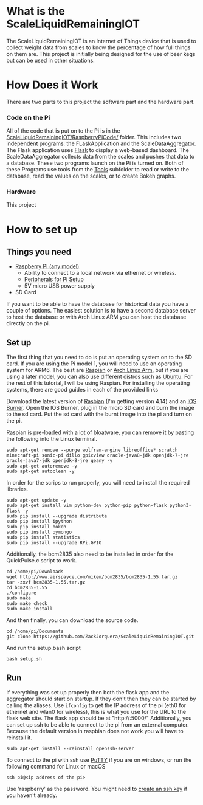 # What is the ScaleLiquidRemainingIOT
The ScaleLiquidRemainingIOT is an Internet of Things device that is used to collect weight data from scales to know the percentage of how full things on them are. This project is initially being designed for the use of beer kegs but can be used in other situations.

# How Does it Work
There are two parts to this project the software part and the hardware part.
  
### Code on the Pi
All of the code that is put on to the Pi is in the [ScaleLiquidRemainingIOT/RaspberryPiCode/](https://github.com/ZackJorquera/ScaleLiquidRemainingIOT/tree/master/RaspberryPiCode) folder. This includes two independent programs: the FLaskApplication and the ScaleDataAggregator. The Flask application uses [Flask](http://flask.pocoo.org/) to display a web-based dashboard. The ScaleDataAggregator collects data from the scales and pushes that data to a database. These two programs launch on the Pi is turned on. Both of these Programs use tools from the [Tools](https://github.com/ZackJorquera/ScaleLiquidRemainingIOT/tree/master/RaspberryPiCode/Tools) subfolder to read or write to the database, read the values on the scales, or to create Bokeh graphs.

### Hardware
This project 


# How to set up
## Things you need
- [Raspberry PI (any model)](https://www.raspberrypi.org/products/)
  - Ability to connect to a local network via ethernet or wireless.
  - [Peripherals for Pi Setup](https://www.raspberrypi.org/documentation/setup/)
  - 5V micro USB power supply
- SD Card

If you want to be able to have the database for historical data you have a couple of options. The easiest solution is to have a second database server to host the database or with Arch Linux ARM you can host the database directly on the pi.


## Set up
The first thing that you need to do is put an operating system on to the SD card. If you are using the Pi model 1, you will need to use an operating system for ARM6. The best are [Raspian](https://www.raspberrypi.org/downloads/raspbian/) or [Arch Linux Arm](https://archlinuxarm.org/platforms/armv6/raspberry-pi), but if you are using a later model, you can also use different distros such as [Ubuntu](https://wiki.ubuntu.com/ARM/RaspberryPi). For the rest of this tutorial, I will be using Raspian. For installing the operating systems, there are good guides in each of the provided links

Download the latest version of [Rasbian](https://www.raspberrypi.org/downloads/raspbian/) (I'm getting version 4.14) and an [IOS Burner](https://etcher.io/). Open the IOS Burner, plug in the micro SD card and burn the image to the sd card. Put the sd card with the burnt image into the pi and turn on the pi.

Raspian is pre-loaded with a lot of bloatware, you can remove it by pasting the following into the Linux terminal.
```
sudo apt-get remove --purge wolfram-engine libreoffice* scratch minecraft-pi sonic-pi dillo gpicview oracle-java8-jdk openjdk-7-jre oracle-java7-jdk openjdk-8-jre geany -y
sudo apt-get autoremove -y
sudo apt-get autoclean -y

```
In order for the scrips to run properly, you will need to install the required libraries.
```
sudo apt-get update -y
sudo apt-get install vim python-dev python-pip python-flask python3-flask -y
sudo pip install --upgrade distribute
sudo pip install ipython
sudo pip install bokeh
sudo pip install pymongo
sudo pip install statistics
sudo pip install --upgrade RPi.GPIO

```
Additionally, the bcm2835 also need to be installed in order for the QuickPulse.c script to work.
```
cd /home/pi/Downloads
wget http://www.airspayce.com/mikem/bcm2835/bcm2835-1.55.tar.gz
tar -zxvf bcm2835-1.55.tar.gz
cd bcm2835-1.55
./configure
sudo make
sudo make check
sudo make install

```
And then finally, you can download the source code.
```
cd /home/pi/Documents
git clone https://github.com/ZackJorquera/ScaleLiquidRemainingIOT.git

```
And run the setup.bash script
```
bash setup.sh
```

## Run
If everything was set up properly then both the flask app and the aggregator should start on startup. If they don't then they can be started by calling the aliases. Use ```ifconfig``` to get the IP address of the pi (eth0 for ethernet and wlan0 for wireless), this is what you use for the URL to the flask web site. The flask app should be at "http://<ip address of the pi>:5000/" Additionally, you can set up ssh to be able to connect to the pi from an external computer. Because the default version in raspbian does not work you will have to reinstall it.
```
sudo apt-get install --reinstall openssh-server
```
To connect to the pi with ssh use [PuTTY](https://www.putty.org/) if you are on windows, or run the following command for Linux or macOS
```
ssh pi@<ip address of the pi>
```
Use 'raspberry' as the password. You might need to [create an ssh key](https://confluence.atlassian.com/bitbucketserver/creating-ssh-keys-776639788.html) if you haven't already.
